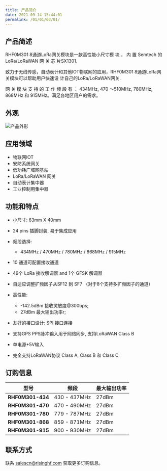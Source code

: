 ```yaml
---
title: 产品简介
date: 2021-09-14 15:44:01
permalink: /01/01/03/01/
---
```

## 产品简述

RHF0M301 8通道LoRa网关模块是一款高性能小尺寸模 块 ， 内 置 Semtech 的 LoRa/LoRaWAN 网 关 芯 片SX1301.

致力于无线传感，自动表计和其他IOT物联网的应用，RHF0M301 8通道LoRa网关模块可以帮助用户快速设 计自己的LoRa/LoRaWAN网关.

网 关 模 块 支 持 的 工 作 频 段 有 ： 434MHz, 470 ～510MHz, 780MHz, 868MHz 和 915MHz。满足各地区用户的需求。

## 外观

![产品外形](https://risinghf-wiki.oss-cn-shenzhen.aliyuncs.com/upload/img/4ba80e648f747d2106914b516fd6a754.png)

## 应用领域

- 物联网IOT
- 安防系统网关
- 低功耗广域网基站
- LoRa/LoRaWAN 网关
- 自动表计集中器
- 工业控制用集中器

## 功能和特点 

- 小尺寸: 63mm X 40mm

- 24 pins 插脚封装, 易于集成应用

- 频段选择: 
  - 434MHz / 470MHz / 780MHz / 868MHz / 915MHz

- 10 通道可配置接收通道

- 49个 LoRa 接收解调器 and 1个 GFSK 解调器

- 自适应调整扩频因子从SF12 到 SF7 （对于8个支持多扩频因子的通道）

- 高性能: 
  - -142.5dBm 接收灵敏度@300bps;
  - 27dBm 最大输出功率r;

- 友好的接口设计: SPI 接口连接

- 支持GPS PPS脉冲输入用于网络同步, 支持LoRaWAN Class B

- 单电源+5V输入

- 完全支持LoRaWAN协议 Class A, Class B 和 Class C

## 订购信息

| **型号** | **频段** | **最大输出功率** |
| -------- | -------- | ---------------- |
| **RHF0M301-434** | 430 - 437MHz       | 27dBm            |
| **RHF0M301-470** | 470 - 490MHz       | 27dBm            |
| **RHF0M301-780** | 779 - 787MHz       | 27dBm            |
| **RHF0M301-868** | 859 - 871MHz       | 27dBm            |
| **RHF0M301-915** | 900 - 930MHz       | 27dBm            |

## 联系方式

联系 salescn@risinghf.com 获取更多订购信息。







